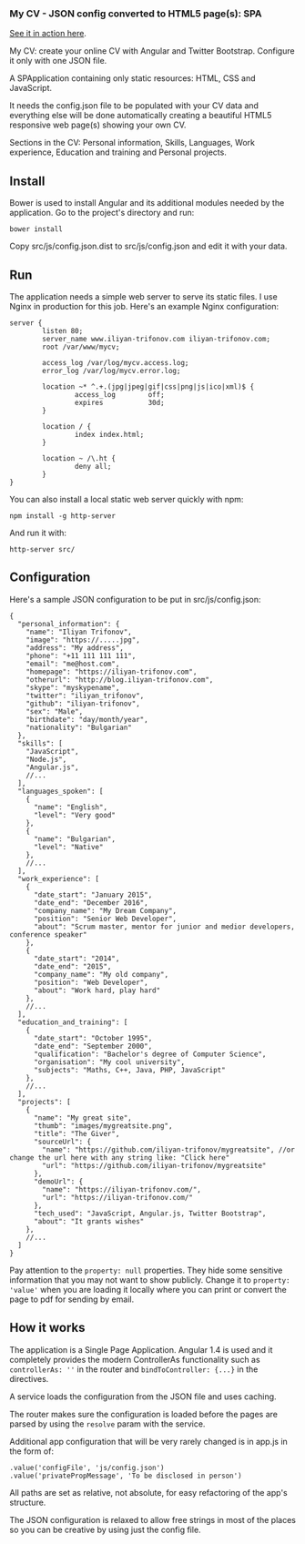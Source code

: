 ### My CV - JSON config converted to HTML5 page(s): SPA

[See it in action here](https://iliyan-trifonov.com "Iliyan Trifonov's CV").

My CV: create your online CV with Angular and Twitter Bootstrap. Configure it only with one JSON file.

A SPApplication containing only static resources: HTML, CSS and JavaScript.

It needs the config.json file to be populated with your CV data and everything else will be done automatically creating 
a beautiful HTML5 responsive web page(s) showing your own CV.

Sections in the CV: Personal information, Skills, Languages, Work experience, Education and training 
and Personal projects.

## Install

Bower is used to install Angular and its additional modules needed by the application.
Go to the project's directory and run:

    bower install

Copy src/js/config.json.dist to src/js/config.json and edit it with your data.

## Run

The application needs a simple web server to serve its static files. I use Nginx in production for this job.
Here's an example Nginx configuration:

    server {
            listen 80;
            server_name www.iliyan-trifonov.com iliyan-trifonov.com;
            root /var/www/mycv;
    
            access_log /var/log/mycv.access.log;
            error_log /var/log/mycv.error.log;
    
            location ~* ^.+.(jpg|jpeg|gif|css|png|js|ico|xml)$ {
                    access_log        off;
                    expires           30d;
            }
    
            location / {
                    index index.html;
            }
    
            location ~ /\.ht {
                    deny all;
            }
    }

You can also install a local static web server quickly with npm:

    npm install -g http-server
    
And run it with:

    http-server src/


## Configuration

Here's a sample JSON configuration to be put in src/js/config.json:

    {
      "personal_information": {
        "name": "Iliyan Trifonov",
        "image": "https://.....jpg",
        "address": "My address",
        "phone": "+11 111 111 111",
        "email": "me@host.com",
        "homepage": "https://iliyan-trifonov.com",
        "otherurl": "http://blog.iliyan-trifonov.com",
        "skype": "myskypename",
        "twitter": "iliyan_trifonov",
        "github": "iliyan-trifonov",
        "sex": "Male",
        "birthdate": "day/month/year",
        "nationality": "Bulgarian"
      },
      "skills": [
        "JavaScript",
        "Node.js",
        "Angular.js",
        //...
      ],
      "languages_spoken": [
        {
          "name": "English",
          "level": "Very good"
        },
        {
          "name": "Bulgarian",
          "level": "Native"
        },
        //...
      ],
      "work_experience": [
        {
          "date_start": "January 2015",
          "date_end": "December 2016",
          "company_name": "My Dream Company",
          "position": "Senior Web Developer",
          "about": "Scrum master, mentor for junior and medior developers, conference speaker"
        },
        {
          "date_start": "2014",
          "date_end": "2015",
          "company_name": "My old company",
          "position": "Web Developer",
          "about": "Work hard, play hard"
        },
        //...
      ],
      "education_and_training": [
        {
          "date_start": "October 1995",
          "date_end": "September 2000",
          "qualification": "Bachelor's degree of Computer Science",
          "organisation": "My cool university",
          "subjects": "Maths, C++, Java, PHP, JavaScript"
        },
        //...
      ],
      "projects": [
        {
          "name": "My great site",
          "thumb": "images/mygreatsite.png",
          "title": "The Giver",
          "sourceUrl": {
            "name": "https://github.com/iliyan-trifonov/mygreatsite", //or change the url here with any string like: "Click here"
            "url": "https://github.com/iliyan-trifonov/mygreatsite"
          },
          "demoUrl": {
            "name": "https://iliyan-trifonov.com/",
            "url": "https://iliyan-trifonov.com/"
          },
          "tech_used": "JavaScript, Angular.js, Twitter Bootstrap",
          "about": "It grants wishes"
        },
        //...
      ]
    }
    
Pay attention to the `property: null` properties. They hide some sensitive information that you may not want to
show publicly. Change it to `property: 'value'` when you are loading it locally where you can print or convert the page 
to pdf for sending by email.

## How it works

The application is a Single Page Application. 
Angular 1.4 is used and it completely provides the modern ControllerAs functionality such as `controllerAs: ''` 
in the router and `bindToController: {...}` in the directives.

A service loads the configuration from the JSON file and uses caching.

The router makes sure the configuration is loaded before the pages are parsed by using the `resolve` param with the 
service.

Additional app configuration that will be very rarely changed is in app.js in the form of:

    .value('configFile', 'js/config.json')
    .value('privatePropMessage', 'To be disclosed in person')

All paths are set as relative, not absolute, for easy refactoring of the app's structure.

The JSON configuration is relaxed to allow free strings in most of the places so you can be creative by using just the 
config file.
